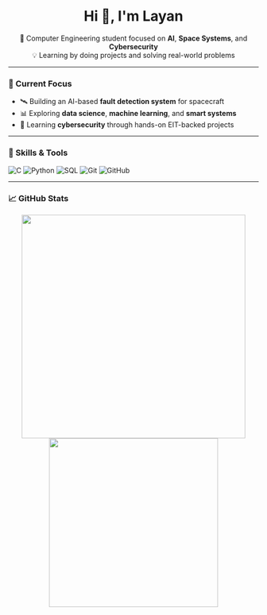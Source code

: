 <h1 align="center">Hi 👋, I'm Layan</h1>
<p align="center">
  🚀 Computer Engineering student focused on <strong>AI</strong>, <strong>Space Systems</strong>, and <strong>Cybersecurity</strong><br>
  💡 Learning by doing projects and solving real-world problems
</p>

---

### 🔭 Current Focus

- 🛰️ Building an AI-based **fault detection system** for spacecraft  
- 📊 Exploring **data science**, **machine learning**, and **smart systems**  
- 🔐 Learning **cybersecurity** through hands-on EIT-backed projects  

---

### 🧠 Skills & Tools

![C](https://img.shields.io/badge/C-00599C?style=flat-square&logo=c&logoColor=white)
![Python](https://img.shields.io/badge/Python-3776AB?style=flat-square&logo=python&logoColor=white)
![SQL](https://img.shields.io/badge/SQL-336791?style=flat-square&logo=postgresql&logoColor=white)
![Git](https://img.shields.io/badge/Git-F05032?style=flat-square&logo=git&logoColor=white)
![GitHub](https://img.shields.io/badge/GitHub-181717?style=flat-square&logo=github&logoColor=white)

---

### 📈 GitHub Stats

<p align="center">
  <img src="https://github-readme-stats.vercel.app/api?username=layansamhan&show_icons=true&theme=radical" width="450" />
  <img src="https://github-readme-stats.vercel.app/api/top-langs/?username=yourusername&layout=compact&theme=radical" width="340" />
</p>
